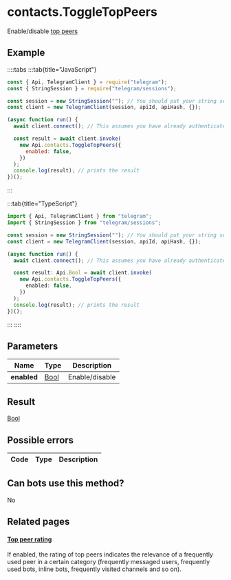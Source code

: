 # contacts.ToggleTopPeers

Enable/disable [top peers](https://core.telegram.org/api/top-rating)

## Example

::::tabs
:::tab{title="JavaScript"}

```js
const { Api, TelegramClient } = require("telegram");
const { StringSession } = require("telegram/sessions");

const session = new StringSession(""); // You should put your string session here
const client = new TelegramClient(session, apiId, apiHash, {});

(async function run() {
  await client.connect(); // This assumes you have already authenticated with .start()

  const result = await client.invoke(
    new Api.contacts.ToggleTopPeers({
      enabled: false,
    })
  );
  console.log(result); // prints the result
})();
```

:::

:::tab{title="TypeScript"}

```ts
import { Api, TelegramClient } from "telegram";
import { StringSession } from "telegram/sessions";

const session = new StringSession(""); // You should put your string session here
const client = new TelegramClient(session, apiId, apiHash, {});

(async function run() {
  await client.connect(); // This assumes you have already authenticated with .start()

  const result: Api.Bool = await client.invoke(
    new Api.contacts.ToggleTopPeers({
      enabled: false,
    })
  );
  console.log(result); // prints the result
})();
```

:::
::::

## Parameters

|    Name     | Type                                        | Description    |
| :---------: | ------------------------------------------- | -------------- |
| **enabled** | [Bool](https://core.telegram.org/type/Bool) | Enable/disable |

## Result

[Bool](https://core.telegram.org/type/Bool)

## Possible errors

| Code | Type | Description |
| :--: | ---- | ----------- |

## Can bots use this method?

No

## Related pages

#### [Top peer rating](https://core.telegram.org/api/top-rating)

If enabled, the rating of top peers indicates the relevance of a frequently used peer in a certain category (frequently messaged users, frequently used bots, inline bots, frequently visited channels and so on).
